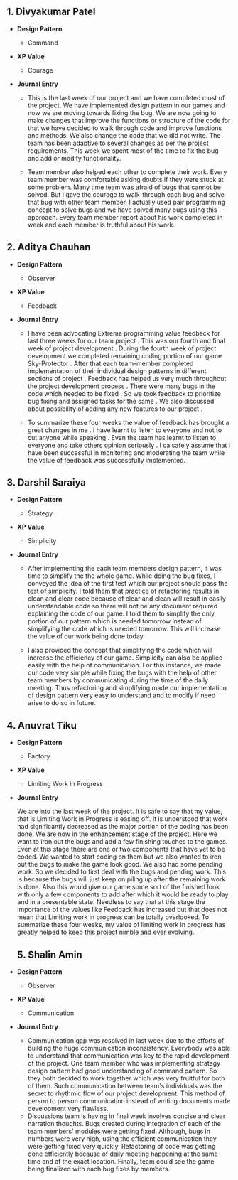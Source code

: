 ## 1. Divyakumar Patel

* **Design Pattern**

    * Command
    
* **XP Value**   
  
    * Courage   

* **Journal Entry**

   * This is the last week of our project and we have completed most of the project. We have implemented design pattern in our games and now we are moving towards fixing the bug. We are now going to make changes that improve the functions or structure of the code for that we have decided to walk through code and improve functions and methods. We also change the code that we did not write. The team has been adaptive to several changes as per the project requirements. This week we spent most of the time to fix the bug and add or modify functionality.
  
   * Team member also helped each other to complete their work. Every team member was comfortable asking doubts if they were stuck at some problem. Many time team was afraid of bugs that cannot be solved. But I gave the courage to walk-through each bug and solve that bug with other team member. I actually used pair programming concept to solve bugs and we have solved many bugs using this approach. Every team member report about his work completed in week and each member is truthful about his work.
   
## 2. Aditya Chauhan

* **Design Pattern**

    * Observer
    
* **XP Value**   
  
    * Feedback   

* **Journal Entry**

   * I have been advocating Extreme programming value feedback for last three weeks for our team project . This was our fourth and final week of project development . During the fourth week of project development we completed remaining coding portion of our game Sky-Protector . After that each team-member completed implementation of their individual design patterns in different sections of project . Feedback has helped us very much throughout the project development process . There were many bugs in the code which needed to be fixed . So we took feedback to prioritize bug fixing and assigned tasks for the same . We also discussed about possibility of adding any new features to our project .
  
   * To summarize these four weeks the value of feedback has brought a great changes in me . I have learnt to listen to everyone and not to cut anyone while speaking . Even the team has learnt to listen to everyone and take others opinion seriously . I ca safely assume that i have been successful in monitoring and moderating the team while the value of feedback was successfully implemented.

## 3. Darshil Saraiya

* **Design Pattern**

    * Strategy
    
* **XP Value**   
  
    * Simplicity  

* **Journal Entry**

   * After implementing the each team members design pattern, it was time to simplify the the whole game. While doing the bug fixes, I conveyed the idea of the first test which our project should pass the test of simplicity. I told them that practice of refactoring results in clean and clear code because of clear and clean will result in easily understandable code so there will not be any document required explaining the code of our game. I told them to simplify the only portion of our pattern which is needed tomorrow instead of simplifying the code which is needed tomorrow. This will increase the value of our work being done today.

  
   * I also provided the concept that simplifying the code which will increase the efficiency of our game. Simplicity can also be applied easily with the help of communication. For this instance, we made our code very simple  while fixing the bugs with the help of other team members by communicating during the time of the daily meeting. Thus refactoring and simplifying made our implementation of design pattern very easy to understand and to modify if need arise to do so in future.


## 4. Anuvrat Tiku

* **Design Pattern**

    * Factory
    
* **XP Value**   
  
    * Limiting Work in Progress   

* **Journal Entry**

   We are into the last week of the project. It is safe to say that my value, that is Limiting Work in Progress is easing off. It is understood that work had significantly decreased as the major portion of the coding has been done. We are now in the enhancement stage of the project. Here we want to iron out the bugs and add a few finishing touches to the games. Even at this stage there are one or two components that have yet to be coded. We wanted to start coding on them but we also wanted to iron out the bugs to make the game look good. We also had some pending work. So we decided to first deal with the bugs and pending work. This is because the bugs will just keep on piling up after the remaining work is done. Also this would give our game some sort of the finished look with only a few components to add after which it would be ready to play and in a presentable state. Needless to say that at this stage the importance of the values like Feedback has increased but that does not mean that Limiting work in progress can be totally overlooked. To summarize these four weeks, my value of limiting work in progress has greatly helped to keep this project nimble and ever evolving.
   
   ## 5. Shalin Amin

* **Design Pattern**

    * Observer
    
* **XP Value**   
  
    * Communication   

* **Journal Entry**

   * Communication gap was resolved in last week due to the efforts of building the huge communication inconsistency. Everybody was able to understand that communication was key to the rapid development of the project. One team member who was implementing strategy design pattern had good understanding of command pattern. So they both decided to work together which was very fruitful for both of them. Such communication between team's individuals was the secret to rhythmic flow of our project development. This method of person to person communication instead of writing documents made development very flawless.
   * Discussions team is having in final week involves concise and clear narration thoughts. Bugs created during integration of each of the team members' modules were getting fixed. Although, bugs in numbers were very high, using the efficient communication they were getting fixed very quickly. Refactoring of code was getting done efficiently because of daily meeting happening at the same time and at the exact location. Finally, team could see the game being finalized with each bug fixes by members.
